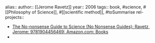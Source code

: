 alias::
author:: [[Jerome Ravetz]]
year:: 2006
tags:: book, #science, #[[Philosophy of Science]], #[[scientific method]], #toSummarise
rel-projects::

- [The No-nonsense Guide to Science (No Nonsense Guides): Ravetz, Jerome: 9781904456469: Amazon.com: Books](https://www.amazon.com/No-Nonsense-Guide-Science-Guides/dp/1904456464)
-
